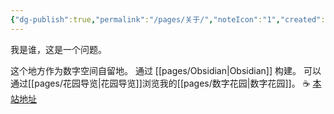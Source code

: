 ```yaml
---
{"dg-publish":true,"permalink":"/pages/关于/","noteIcon":"1","created":"2023-06-02T08:43:44.252+08:00","updated":""}
---
```


我是谁，这是一个问题。

这个地方作为数字空间自留地。
通过 [[pages/Obsidian\|Obsidian]] 构建。
可以通过[[pages/花园导览\|花园导览]]浏览我的[[pages/数字花园\|数字花园]]。
☕️ [本站地址](https://page.enneaa.xyz)
